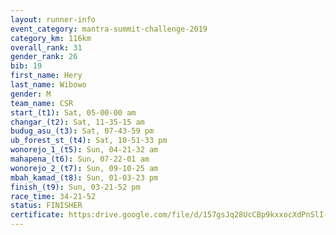 ```yaml
---
layout: runner-info 
event_category: mantra-summit-challenge-2019 
category_km: 116km 
overall_rank: 31
gender_rank: 26
bib: 19
first_name: Hery
last_name: Wibowo
gender: M
team_name: CSR
start_(t1): Sat, 05-00-00 am
changar_(t2): Sat, 11-35-15 am
budug_asu_(t3): Sat, 07-43-59 pm
ub_forest_st_(t4): Sat, 10-51-33 pm
wonorejo_1_(t5): Sun, 04-21-32 am
mahapena_(t6): Sun, 07-22-01 am
wonorejo_2_(t7): Sun, 09-10-25 am
mbah_kamad_(t8): Sun, 01-03-23 pm
finish_(t9): Sun, 03-21-52 pm
race_time: 34-21-52
status: FINISHER
certificate: https:drive.google.com/file/d/157gsJq28UcCBp9kxxocXdPnSlI-g28D-/view?usp=sharing
---
```

